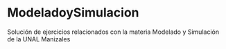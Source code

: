 # ModeladoySimulacion
Solución de ejercicios relacionados con la materia Modelado y Simulación de la UNAL Manizales

